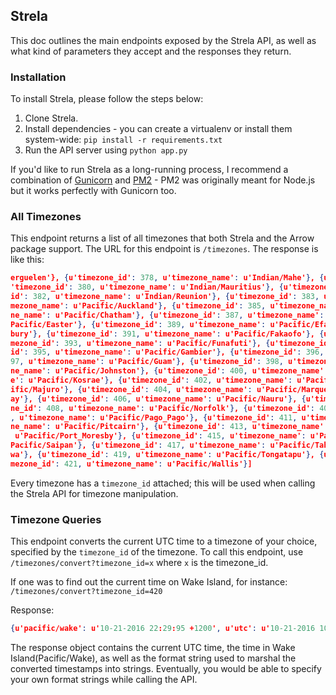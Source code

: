 ## Strela

This doc outlines the main endpoints exposed by the Strela API, as well as what kind of parameters they accept and the responses they return.



### Installation

To install Strela, please follow the steps below:

1. Clone Strela.
2. Install dependencies - you can create a virtualenv or install them system-wide: `pip install -r requirements.txt`
3. Run the API server using `python app.py`

If you'd like to run Strela as a long-running process, I recommend a combination of [Gunicorn](http://gunicorn.org/) and [PM2](http://pm2.keymetrics.io/) - PM2 was originally meant for Node.js but it works perfectly with Gunicorn too.

### All Timezones

This endpoint returns a list of all timezones that both Strela and the Arrow package support. The URL for this endpoint is `/timezones`. The response is like this:

```json
erguelen'}, {u'timezone_id': 378, u'timezone_name': u'Indian/Mahe'}, {u'timezone_id': 379, u'timezone_name': u'Indian/Maldives'}, {u
'timezone_id': 380, u'timezone_name': u'Indian/Mauritius'}, {u'timezone_id': 381, u'timezone_name': u'Indian/Mayotte'}, {u'timezone_
id': 382, u'timezone_name': u'Indian/Reunion'}, {u'timezone_id': 383, u'timezone_name': u'Pacific/Apia'}, {u'timezone_id': 384, u'ti
mezone_name': u'Pacific/Auckland'}, {u'timezone_id': 385, u'timezone_name': u'Pacific/Bougainville'}, {u'timezone_id': 386, u'timezo
ne_name': u'Pacific/Chatham'}, {u'timezone_id': 387, u'timezone_name': u'Pacific/Chuuk'}, {u'timezone_id': 388, u'timezone_name': u'
Pacific/Easter'}, {u'timezone_id': 389, u'timezone_name': u'Pacific/Efate'}, {u'timezone_id': 390, u'timezone_name': u'Pacific/Ender
bury'}, {u'timezone_id': 391, u'timezone_name': u'Pacific/Fakaofo'}, {u'timezone_id': 392, u'timezone_name': u'Pacific/Fiji'}, {u'ti
mezone_id': 393, u'timezone_name': u'Pacific/Funafuti'}, {u'timezone_id': 394, u'timezone_name': u'Pacific/Galapagos'}, {u'timezone_
id': 395, u'timezone_name': u'Pacific/Gambier'}, {u'timezone_id': 396, u'timezone_name': u'Pacific/Guadalcanal'}, {u'timezone_id': 3
97, u'timezone_name': u'Pacific/Guam'}, {u'timezone_id': 398, u'timezone_name': u'Pacific/Honolulu'}, {u'timezone_id': 399, u'timezo
ne_name': u'Pacific/Johnston'}, {u'timezone_id': 400, u'timezone_name': u'Pacific/Kiritimati'}, {u'timezone_id': 401, u'timezone_nam
e': u'Pacific/Kosrae'}, {u'timezone_id': 402, u'timezone_name': u'Pacific/Kwajalein'}, {u'timezone_id': 403, u'timezone_name': u'Pac
ific/Majuro'}, {u'timezone_id': 404, u'timezone_name': u'Pacific/Marquesas'}, {u'timezone_id': 405, u'timezone_name': u'Pacific/Midw
ay'}, {u'timezone_id': 406, u'timezone_name': u'Pacific/Nauru'}, {u'timezone_id': 407, u'timezone_name': u'Pacific/Niue'}, {u'timezo
ne_id': 408, u'timezone_name': u'Pacific/Norfolk'}, {u'timezone_id': 409, u'timezone_name': u'Pacific/Noumea'}, {u'timezone_id': 410
, u'timezone_name': u'Pacific/Pago_Pago'}, {u'timezone_id': 411, u'timezone_name': u'Pacific/Palau'}, {u'timezone_id': 412, u'timezo
ne_name': u'Pacific/Pitcairn'}, {u'timezone_id': 413, u'timezone_name': u'Pacific/Pohnpei'}, {u'timezone_id': 414, u'timezone_name':
 u'Pacific/Port_Moresby'}, {u'timezone_id': 415, u'timezone_name': u'Pacific/Rarotonga'}, {u'timezone_id': 416, u'timezone_name': u'
Pacific/Saipan'}, {u'timezone_id': 417, u'timezone_name': u'Pacific/Tahiti'}, {u'timezone_id': 418, u'timezone_name': u'Pacific/Tara
wa'}, {u'timezone_id': 419, u'timezone_name': u'Pacific/Tongatapu'}, {u'timezone_id': 420, u'timezone_name': u'Pacific/Wake'}, {u'ti
mezone_id': 421, u'timezone_name': u'Pacific/Wallis'}]
```

Every timezone has a `timezone_id` attached; this will be used when calling the Strela API for timezone manipulation.



### Timezone Queries

This endpoint converts the current UTC time to a timezone of your choice, specified by the `timezone_id` of the timezone. To call this endpoint, use `/timezones/convert?timezone_id=x` where `x` is the timezone_id.

If one was to find out the current time on Wake Island, for instance: `/timezones/convert?timezone_id=420`

Response:

```json
{u'pacific/wake': u'10-21-2016 22:29:95 +1200', u'utc': u'10-21-2016 10:29:95 -0000', u'format': u'MM-DD-YYYY HH:mm:SS Z'} 
```

The response object contains the current UTC time, the time in Wake Island(Pacific/Wake), as well as the format string used to marshal the converted timestamps into strings. Eventually, you would be able to specify your own format strings while calling the API.